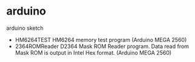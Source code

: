 # arduino
arduino sketch

* HM6264TEST   HM6264 memory test program (Arduino MEGA 2560)
* 2364ROMReader D2364 Mask ROM Reader program. Data read from Mask ROM is output in Intel Hex format. (Arduino MEGA 2560)
